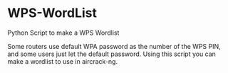 # WPS-WordList
Python Script to make a WPS Wordlist

Some routers use default WPA password as the number of the WPS PIN, and some users just let the default password. Using this script you can make a wordlist to use in aircrack-ng.
